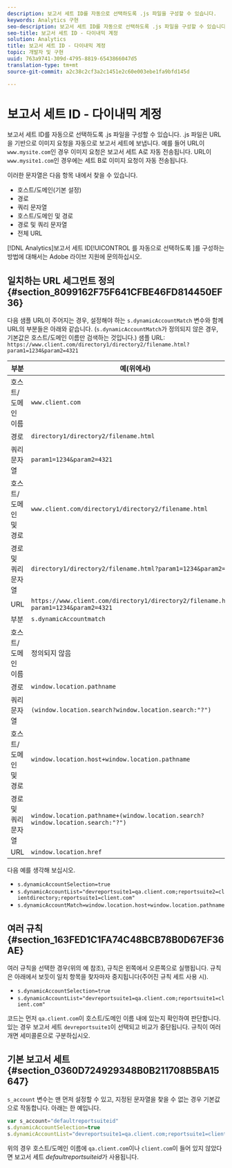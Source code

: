 ```yaml
---
description: 보고서 세트 ID를 자동으로 선택하도록 .js 파일을 구성할 수 있습니다.
keywords: Analytics 구현
seo-description: 보고서 세트 ID를 자동으로 선택하도록 .js 파일을 구성할 수 있습니다.
seo-title: 보고서 세트 ID - 다이내믹 계정
solution: Analytics
title: 보고서 세트 ID - 다이내믹 계정
topic: 개발자 및 구현
uuid: 763a9741-309d-4795-8819-6543866047d5
translation-type: tm+mt
source-git-commit: a2c38c2cf3a2c1451e2c60e003ebe1fa9bfd145d

---
```



# 보고서 세트 ID - 다이내믹 계정

보고서 세트 ID를 자동으로 선택하도록 .js 파일을 구성할 수 있습니다. .js 파일은 URL을 기반으로 이미지 요청을 자동으로 보고서 세트에 보냅니다. 예를 들어 URL이 `www.mysite.com`인 경우 이미지 요청은 보고서 세트 A로 자동 전송됩니다. URL이 `www.mysite1.com`인 경우에는 세트 B로 이미지 요청이 자동 전송됩니다.

이러한 문자열은 다음 항목 내에서 찾을 수 있습니다.

* 호스트/도메인(기본 설정)
* 경로
* 쿼리 문자열
* 호스트/도메인 및 경로
* 경로 및 쿼리 문자열
* 전체 URL

[!DNL Analytics]보고서 세트 ID[!UICONTROL 를 자동으로 선택하도록 ]를 구성하는 방법에 대해서는 Adobe 라이브 지원에 문의하십시오.

## 일치하는 URL 세그먼트 정의 {#section_8099162F75F641CFBE46FD814450EF36}

다음 샘플 URL이 주어지는 경우, 설정해야 하는 `s.dynamicAccountMatch` 변수와 함께 URL의 부분들은 아래와 같습니다. (`s.dynamicAccountMatch`가 정의되지 않은 경우, 기본값은 호스트/도메인 이름만 검색하는 것입니다.)
샘플 URL: `https://www.client.com/directory1/directory2/filename.html?param1=1234&param2=4321`

| 부분 | 예(위에서) |
|---|---|
| 호스트/도메인 이름 | `www.client.com` |
| 경로 | `directory1/directory2/filename.html` |
| 쿼리 문자열 | `param1=1234&param2=4321` |
| 호스트/도메인 및 경로 | `www.client.com/directory1/directory2/filename.html` |
| 경로 및 쿼리 문자열 | `directory1/directory2/filename.html?param1=1234&param2=4321` |
| URL | `https://www.client.com/directory1/directory2/filename.html?param1=1234&param2=4321` |
| 부분 | `s.dynamicAccountmatch` |
| 호스트/도메인 이름 | 정의되지 않음 |
| 경로 | `window.location.pathname` |
| 쿼리 문자열 | `(window.location.search?window.location.search:"?")` |
| 호스트/도메인 및 경로 | `window.location.host+window.location.pathname` |
| 경로 및 쿼리 문자열 | `window.location.pathname+(window.location.search?window.location.search:"?")` |
| URL | `window.location.href` |

다음 예를 생각해 보십시오.

* `s.dynamicAccountSelection=true`
* `s.dynamicAccountList="devreportsuite1=qa.client.com;reportsuite2=clientdirectory;reportsuite1=client.com"`
* `s.dynamicAccountMatch=window.location.host+window.location.pathname`

## 여러 규칙 {#section_163FED1C1FA74C48BCB78B0D67EF36AE}

여러 규칙을 선택한 경우(위의 예 참조), 규칙은 왼쪽에서 오른쪽으로 실행됩니다. 규칙은 아래에서 보듯이 일치 항목을 찾자마자 중지됩니다(주어진 규칙 세트 사용 시).

* `s.dynamicAccountSelection=true`
* `s.dynamicAccountList="devreportsuite1=qa.client.com;reportsuite1=client.com"`

코드는 먼저 `qa.client.com`이 호스트/도메인 이름 내에 있는지 확인하여 판단합니다. 있는 경우 보고서 세트 `devreportsuite1`이 선택되고 비교가 중단됩니다. 규칙이 여러 개면 세미콜론으로 구분하십시오.

## 기본 보고서 세트 {#section_0360D724929348B0B211708B5BA15647}

`s_account` 변수는 맨 먼저 설정할 수 있고, 지정된 문자열을 찾을 수 없는 경우 기본값으로 작동합니다. 아래는 한 예입니다.

```javascript
var s_account="defaultreportsuiteid" 
s.dynamicAccountSelection=true 
s.dynamicAccountList="devreportsuite1=qa.client.com;reportsuite1=client.com" 
```

위의 경우 호스트/도메인 이름에 `qa.client.com`이나 `client.com`이 들어 있지 않았다면 보고서 세트 *defaultreportsuiteid*&#x200B;가 사용됩니다.
